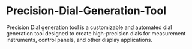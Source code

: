 # Precision-Dial-Generation-Tool
Precision Dial generation tool is a customizable and automated dial generation tool designed to create high-precision dials for measurement instruments, control panels, and other display applications.
